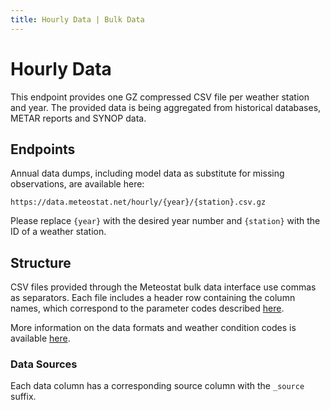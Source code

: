 ```yaml
---
title: Hourly Data | Bulk Data
---
```


# Hourly Data

This endpoint provides one GZ compressed CSV file per weather station and year. The provided data is being aggregated from historical databases, METAR reports and SYNOP data.

## Endpoints

Annual data dumps, including model data as substitute for missing observations, are available here:

```
https://data.meteostat.net/hourly/{year}/{station}.csv.gz
```

Please replace `{year}` with the desired year number and `{station}` with the ID of a weather station.

## Structure

CSV files provided through the Meteostat bulk data interface use commas as separators. Each file includes a header row containing the column names, which correspond to the parameter codes described [here](/formats.html#meteorological-parameters).

More information on the data formats and weather condition codes is available [here](/formats.html).

### Data Sources

Each data column has a corresponding source column with the `_source` suffix.
